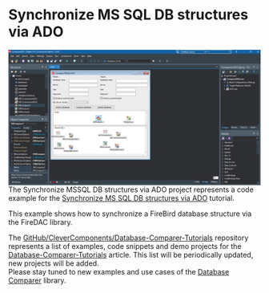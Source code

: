 # Synchronize MS SQL DB structures via ADO

<img align="left" src="ComparerMS.jpg"/>

The Synchronize MSSQL DB structures via ADO project represents a code example for the [Synchronize MS SQL DB structures via ADO](https://www.clevercomponents.com/portal/kb/a148/synchronize-firebird-db-structures-via-firedac.aspx) tutorial.   

This example shows how to synchronize a FireBird database structure via the FireDAC library.

The [GitHub/CleverComponents/Database-Comparer-Tutorials](https://github.com/CleverComponents/Database-Comparer-Tutorials) repository represents a list of examples, code snippets and demo projects for the [Database-Comparer-Tutorials](https://www.clevercomponents.com/portal/kb/c12/tutorials.aspx) article. This list will be periodically updated, new projects will be added.   
Please stay tuned to new examples and use cases of the [Database Comparer](https://www.clevercomponents.com/products/dbc.asp) library.
